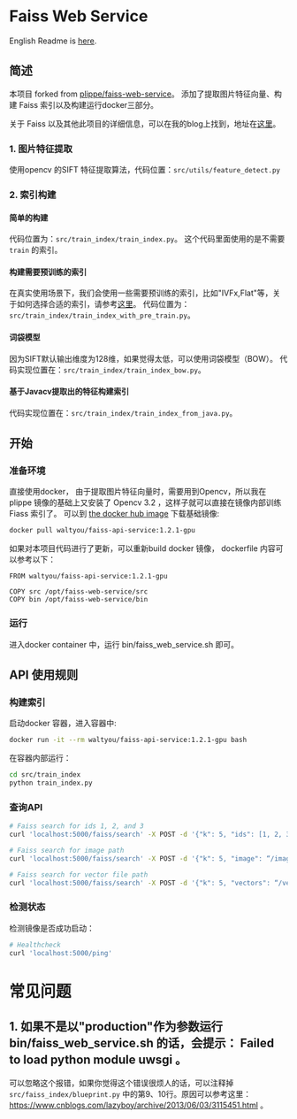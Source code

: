 # Faiss Web Service

English Readme is [here](./README-EN.md).

## 简述

本项目 forked from [plippe/faiss-web-service](https://github.com/plippe/faiss-web-service)。
添加了提取图片特征向量、构建 Faiss 索引以及构建运行docker三部分。

关于 Faiss 以及其他此项目的详细信息，可以在我的blog上找到，地址在[这里](https://waltyou.github.io/Faiss-In-Project/)。

### 1. 图片特征提取

使用opencv 的SIFT 特征提取算法，代码位置：`src/utils/feature_detect.py`

### 2. 索引构建

#### 简单的构建

代码位置为：`src/train_index/train_index.py`。
这个代码里面使用的是不需要 `train` 的索引。

#### 构建需要预训练的索引

在真实使用场景下，我们会使用一些需要预训练的索引，比如"IVFx,Flat"等，关于如何选择合适的索引，请参考[这里](https://waltyou.github.io/Faiss-Indexs/#%E6%8C%91%E4%B8%80%E4%B8%AA%E5%90%88%E9%80%82%E7%9A%84-index)。
代码位置为：`src/train_index/train_index_with_pre_train.py`。

#### 词袋模型

因为SIFT默认输出维度为128维，如果觉得太低，可以使用词袋模型（BOW）。
代码实现位置在：`src/train_index/train_index_bow.py`。

#### 基于Javacv提取出的特征构建索引

代码实现位置在：`src/train_index/train_index_from_java.py`。

## 开始

### 准备环境

直接使用docker， 由于提取图片特征向量时，需要用到Opencv，所以我在 plippe 镜像的基础上又安装了 Opencv 3.2 ，这样子就可以直接在镜像内部训练 Fiass 索引了。
可以到 [the docker hub image](https://hub.docker.com/r/waltyou/faiss-api-service/) 下载基础镜像:

```sh
docker pull waltyou/faiss-api-service:1.2.1-gpu
```

如果对本项目代码进行了更新，可以重新build docker 镜像， dockerfile 内容可以参考以下：
```
FROM waltyou/faiss-api-service:1.2.1-gpu

COPY src /opt/faiss-web-service/src
COPY bin /opt/faiss-web-service/bin

```

### 运行

进入docker container 中，运行 bin/faiss_web_service.sh 即可。

## API 使用规则

### 构建索引

启动docker 容器，进入容器中:
```bash
docker run -it --rm waltyou/faiss-api-service:1.2.1-gpu bash
```

在容器内部运行：

```bash
cd src/train_index
python train_index.py
```

### 查询API

```sh
# Faiss search for ids 1, 2, and 3
curl 'localhost:5000/faiss/search' -X POST -d '{"k": 5, "ids": [1, 2, 3]}'

# Faiss search for image path
curl 'localhost:5000/faiss/search' -X POST -d '{"k": 5, "image": “/image/path/imagename”}'

# Faiss search for vector file path
curl 'localhost:5000/faiss/search' -X POST -d '{"k": 5, "vectors": “/vector/file/path”}'
```

### 检测状态

检测镜像是否成功启动：
```sh
# Healthcheck
curl 'localhost:5000/ping'

```

# 常见问题

## 1. 如果不是以"production"作为参数运行 bin/faiss_web_service.sh 的话，会提示： Failed to load python module uwsgi 。

可以忽略这个报错，如果你觉得这个错误很烦人的话，可以注释掉 `src/faiss_index/blueprint.py` 中的第9、10行。原因可以参考这里：https://www.cnblogs.com/lazyboy/archive/2013/06/03/3115451.html 。